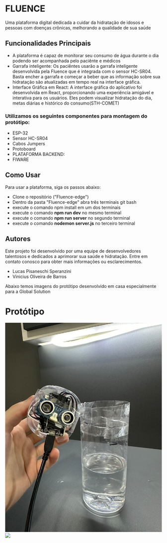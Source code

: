 <h1>FLUENCE</h1>

  <p>Uma plataforma digital dedicada a cuidar da hidratação de idosos e pessoas com doenças crônicas, melhorando a qualidade de sua saúde</p>

  <h2>Funcionalidades Principais</h2>
  <ul>
      <li>A plataforma é capaz de monitorar seu consumo de água durante o dia podendo ser acompanhada pelo paciênte e médicos</li>
      <li>Garrafa inteligente: Os paciêntes usarão a garrafa inteligente desenvolvida pela Fluence que é integrada com o sensor HC-SR04. Basta encher a garrafa e começar a beber que as informação sobre sua hidratação são atualizadas em tempo real na interface gráfica.</li>
      <li>Interface Gráfica em React: A interface gráfica do aplicativo foi desenvolvida em React, proporcionando uma experiência amigável e interativa para os usuários. Eles podem visualizar hidratação do dia, metas diárias e histórico do consumo(STH-COMET)</li>
  </ul>
  <h3>Utilizamos os seguintes componentes para montagem do protótipo:</h3>
  <ul>
    <li>ESP-32</li>
    <li>Sensor HC-SR04</li>
    <li>Cabos Jumpers</li>
    <li>Protoboard</li>
    <li>PLATAFORMA BACKEND:</li>
    <li>FIWARE</li>
  </ul>
  <h2>Como Usar</h2>
  <p>Para usar a plataforma, siga os passos abaixo:</p>
  <ul>
      <li>Clone o repositório ("Fluence-edge")</li>
      <li>Dentro da pasta "Fluence-edge" abra três terminais git bash</li>
      <li>execute o comando npm install em um dos terminais</li>
      <li>execute o comando <strong>npm run dev</strong> no mesmo terminal</li>
      <li>execute o comando <strong>npm run server</strong> no segundo terminal</li>
      <li>execute o comando <strong>nodemon server.js</strong> no terceiro terminal</li>
      
  </ul>

  <h2>Autores</h2>
  <p>Este projeto foi desenvolvido por uma equipe de desenvolvedores talentosos e dedicados a aprimorar sua saúde e hidratação. Entre em contato conosco para obter mais informações ou esclarecimentos.</p>
   <ul>
      <li>Lucas Pisaneschi Speranzini</li>
      <li>Vinicius Oliveira de Barros</li>
  </ul>
  <p>Abaixo temos imagens do protótipo desenvolvido em casa especialmente para a Global Solution</p>
  <h1>Protótipo</h1>
  <img src="https://raw.githubusercontent.com/ViniciusBarrosFiap/Fluence-edge/main/GarrafaAberta.jpeg"/>
  <img src="https://raw.githubusercontent.com/ViniciusBarrosFiap/esp32-rfid/main/GarrafaFechada.jpeg"/>
